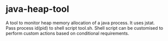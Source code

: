 # java-heap-tool
A tool to monitor heap memory allocation of a java process. It uses jstat. Pass process id(pid) to shell script tool.sh. Shell script can be customised to perform custom actions based on conditional requirements.
